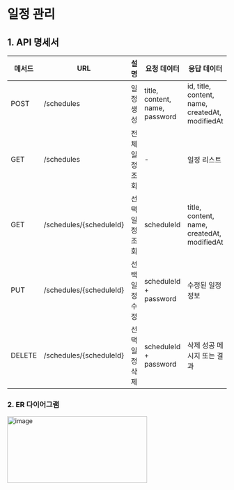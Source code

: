 # 일정 관리

## 1. API 명세서

| 메서드 | URL                      | 설명          | 요청 데이터                        | 응답 데이터                                 |
|--------|--------------------------|---------------|----------------------------------|---------------------------------------------|
| POST   | /schedules               | 일정 생성     | title, content, name, password   | id, title, content, name, createdAt, modifiedAt |
| GET    | /schedules               | 전체 일정 조회 | -                                | 일정 리스트                                 |
| GET    | /schedules/{scheduleId}  | 선택 일정 조회 | scheduleId                      | title, content, name, createdAt, modifiedAt |
| PUT    | /schedules/{scheduleId}  | 선택 일정 수정 | scheduleId + password            | 수정된 일정 정보                           |
| DELETE | /schedules/{scheduleId}  | 선택 일정 삭제 | scheduleId + password            | 삭제 성공 메시지 또는 결과                 |

### 2. ER 다이어그램
<img width="321" height="153" alt="image" src="https://github.com/user-attachments/assets/afbad70c-1749-4a0b-a5d4-ed8518830f86" />
